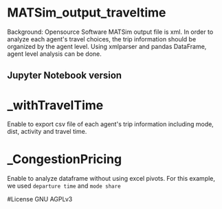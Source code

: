 # MATSim_output_traveltime

Background: Opensource Software MATSim output file is xml. In order to analyze each agent's travel choices, the trip information should be organized by the agent level. Using xmlparser and pandas DataFrame, agent level analysis can be done.

## Jupyter Notebook version
# _withTravelTime
Enable to export csv file of each agent's trip information including mode, dist, activity and travel time.

# _CongestionPricing
Enable to analyze dataframe without using excel pivots. For this example, we used `departure time` and `mode share`

#License
GNU AGPLv3

